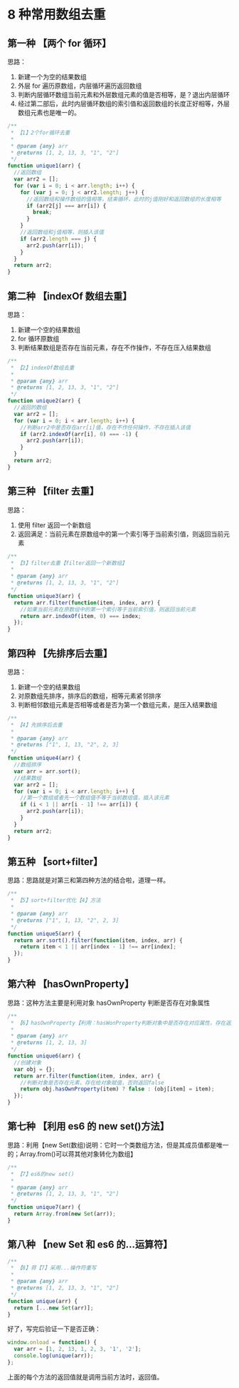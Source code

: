 # 8 种常用数组去重

## 第一种 【两个 for 循环】

思路：

1. 新建一个为空的结果数组
2. 外层 for 遍历原数组，内层循环遍历返回数组
3. 判断内层循环数组当前元素和外层数组元素的值是否相等，是？退出内层循环
4. 经过第二部后，此时内层循环数组的索引值和返回数组的长度正好相等，外层数组元素也是唯一的。

```js
/**
 * 【1】2个for循环去重
 *
 * @param {any} arr
 * @returns [1, 2, 13, 3, "1", "2"]
 */
function unique1(arr) {
  //返回数组
  var arr2 = [];
  for (var i = 0; i < arr.length; i++) {
    for (var j = 0; j < arr2.length; j++) {
      //返回数组和操作数组的值相等，结束循环，此时的j值刚好和返回数组的长度相等
      if (arr2[j] === arr[i]) {
        break;
      }
    }
    //返回数组和j值相等，则插入该值
    if (arr2.length === j) {
      arr2.push(arr[i]);
    }
  }
  return arr2;
}
```

## 第二种 【indexOf 数组去重】

思路：

1. 新建一个空的结果数组
2. for 循环原数组
3. 判断结果数组是否存在当前元素，存在不作操作，不存在压入结果数组

```js
/**
 * 【2】indexOf数组去重
 *
 * @param {any} arr
 * @returns [1, 2, 13, 3, "1", "2"]
 */
function unique2(arr) {
  //返回的数组
  var arr2 = [];
  for (var i = 0; i < arr.length; i++) {
    //判断arr2中是否存在arr[i]值，存在不作任何操作，不存在插入该值
    if (arr2.indexOf(arr[i], 0) === -1) {
      arr2.push(arr[i]);
    }
  }
  return arr2;
}
```

## 第三种 【filter 去重】

思路：

1. 使用 filter 返回一个新数组
2. 返回满足：当前元素在原数组中的第一个索引等于当前索引值，则返回当前元素

```js
/**
 * 【3】filter去重【filter返回一个新数组】
 *
 * @param {any} arr
 * @returns [1, 2, 13, 3, "1", "2"]
 */
function unique3(arr) {
  return arr.filter(function(item, index, arr) {
    //如果当前元素在原数组中的第一个索引等于当前索引值，则返回当前元素
    return arr.indexOf(item, 0) === index;
  });
}
```

## 第四种 【先排序后去重】

思路：

1. 新建一个空的结果数组
2. 对原数组先排序，排序后的数组，相等元素紧邻排序
3. 判断相邻数组元素是否相等或者是否为第一个数组元素，是压入结果数组

```js
/**
 * 【4】先排序后去重
 *
 * @param {any} arr
 * @returns ["1", 1, 13, "2", 2, 3]
 */
function unique4(arr) {
  //数组排序
  var arr = arr.sort();
  //结果数组
  var arr2 = [];
  for (var i = 0; i < arr.length; i++) {
    //第一个数组或者先一个数组值不等于当前数组值，插入该元素
    if (i < 1 || arr[i - 1] !== arr[i]) {
      arr2.push(arr[i]);
    }
  }
  return arr2;
}
```

## 第五种 【sort+filter】

思路：思路就是对第三和第四种方法的结合啦，道理一样。

```js
/**
 * 【5】sort+filter优化【4】方法
 *
 * @param {any} arr
 * @returns ["1", 1, 13, "2", 2, 3]
 */
function unique5(arr) {
  return arr.sort().filter(function(item, index, arr) {
    return item < 1 || arr[index - 1] !== arr[index];
  });
}
```

## 第六种 【hasOwnProperty】

思路：这种方法主要是利用对象 hasOwnProperty 判断是否存在对象属性

```js
/**
 * 【6】hasOwnProperty【利用：hasWonProperty判断对象中是否存在对应属性，存在返回true否则返回false】
 *
 * @param {any} arr
 * @returns [1, 2, 13, 3]
 */
function unique6(arr) {
  //创建对象
  var obj = {};
  return arr.filter(function(item, index, arr) {
    //判断对象是否存在元素，存在给对象赋值，否则返回false
    return obj.hasOwnProperty(item) ? false : (obj[item] = item);
  });
}
```

## 第七种 【利用 es6 的 new set()方法】

思路：利用【new Set(数组)说明：它时一个类数组方法，但是其成员值都是唯一的；Array.from()可以蒋其他对象转化为数组】

```js
/**
 * 【7】es6的new set()
 *
 * @param {any} arr
 * @returns [1, 2, 13, 3, "1", "2"]
 */
function unique7(arr) {
  return Array.from(new Set(arr));
}
```

## 第八种 【new Set 和 es6 的...运算符】

```js
/**
 * 【8】蒋【7】采用...操作符重写
 *
 * @param {any} arr
 * @returns [1, 2, 13, 3, "1", "2"]
 */
function unique(arr) {
  return [...new Set(arr)];
}
```

好了，写完后验证一下是否正确：

```js
window.onload = function() {
  var arr = [1, 2, 13, 1, 2, 3, '1', '2'];
  console.log(unique(arr));
};
```

上面的每个方法的返回值就是调用当前方法时，返回值。
